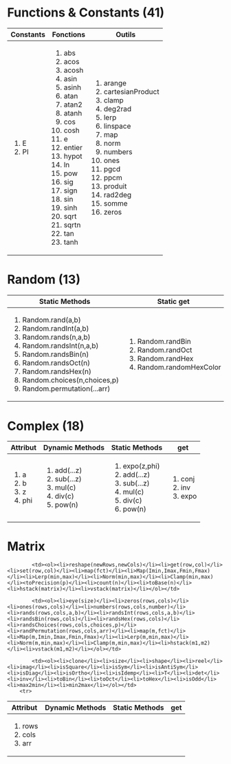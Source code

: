 [//]: # (['abs','acos','acosh','asin','asinh','atan','atan2','atanh','cos','cosh','e','entier','hypot','ln','pow','sig','sign','sin','sinh','sqrt','sqrtn','tan','tanh'])
[//]: # (['arange', 'cartesianProduct', 'clamp', 'deg2rad', 'lerp', 'linspace', 'map', 'norm', 'numbers', 'ones', 'pgcd', 'ppcm', 'produit', 'rad2deg', 'somme', 'zeros'])
# Functions & Constants (41)
<table>
    <thead>
        <tr>
            <th>Constants</th>
            <th>Fonctions</th>
            <th>Outils</th>
        </tr>
    </thead>
    <tr>
        <td>
            <ol>
                <li><span>E</span></li>
                <li><span>PI</span></li>
            </ol>
        </td>
        <td>
            <ol>
                <li><span>abs</span></li>
                <li><span>acos</span></li>
                <li><span>acosh</span></li>
                <li><span>asin</span></li>
                <li><span>asinh</span></li>
                <li><span>atan</span></li>
                <li><span>atan2</span></li>
                <li><span>atanh</span></li>
                <li><span>cos</span></li>
                <li><span>cosh</span></li>
                <li><span>e</span></li>
                <li><span>entier</span></li>
                <li><span>hypot</span></li>
                <li><span>ln</span></li>
                <li><span>pow</span></li>
                <li><span>sig</span></li>
                <li><span>sign</span></li>
                <li><span>sin</span></li>
                <li><span>sinh</span></li>
                <li><span>sqrt</span></li>
                <li><span>sqrtn</span></li>
                <li><span>tan</span></li>
                <li><span>tanh</span></li>
            </ol>
        </td>
        <td>
            <ol>
                <li><span>arange</span></li>
                <li><span>cartesianProduct</span></li>
                <li><span>clamp</span></li>
                <li><span>deg2rad</span></li>
                <li><span>lerp</span></li>
                <li><span>linspace</span></li>
                <li><span>map</span></li>
                <li><span>norm</span></li>
                <li><span>numbers</span></li>
                <li><span>ones</span></li>
                <li><span>pgcd</span></li>
                <li><span>ppcm</span></li>
                <li><span>produit</span></li>
                <li><span>rad2deg</span></li>
                <li><span>somme</span></li>
                <li><span>zeros</span></li>
            </ol>
        </td>
    </tr>
</table>

# Random (13)
 <table>
    <thead>
        <tr>
            <th>Static Methods</th>
            <th>Static get</th>
        </tr>
        </thead>
        <tr>
            <td><ol><li>Random.rand(a,b)</li><li>Random.randInt(a,b)</li><li>Random.rands(n,a,b)</li><li>Random.randsInt(n,a,b)</li><li>Random.randsBin(n)</li><li>Random.randsOct(n)</li><li>Random.randsHex(n)</li><li>Random.choices(n,choices,p)</li><li>Random.permutation(...arr)</li></ol></td>
            <td><ol><li>Random.randBin</li><li>Random.randOct</li><li>Random.randHex</li><li>Random.randomHexColor</li></ol></td>
        <tr> 
</table>

# Complex (18)
 <table>
    <thead>
        <tr>
            <th>Attribut</th>
            <th>Dynamic Methods</th>
            <th>Static Methods</th>
            <th>get</th>
        </tr>
        </thead>
        <tr>
            <td><ol><li>a</li><li>b</li><li>z</li><li>phi</li></ol></td>
            <td><ol><li>add(...z)</li><li>sub(...z)</li><li>mul(c)</li><li>div(c)</li><li>pow(n)</li></ol></td>
            <td><ol><li>expo(z,phi)</li><li>add(...z)</li><li>sub(...z)</li><li>mul(c)</li><li>div(c)</li><li>pow(n)</li></ol></td>
            <td><ol><li>conj</li><li>inv</li><li>expo</li></ol></td>
        <tr>
</table>

# Matrix
 <table>
    <thead>
        <tr>
            <th>Attribut</th>
            <th>Dynamic Methods</th>
            <th>Static Methods</th>
            <th>get</th>
        </tr>
        </thead>
        <tr>
            <td><ol><li>rows</li><li>cols</li><li>arr</li></ol></td>
            
            <td><ol><li>reshape(newRows,newCols)</li><li>get(row,col)</li><li>set(row,col)</li><li>map(fct)</li><li>Map(Imin,Imax,Fmin,Fmax)</li><li>Lerp(min,max)</li><li>Norm(min,max)</li><li>Clamp(min,max)</li><toPrecision(p)</li><li>count(n)</li><li>toBase(n)</li><li>hstack(matrix)</li><li>vstack(matrix)</li></ol></td>
            
            <td><ol><li>eye(size)</li><li>zeros(rows,cols)</li><li>ones(rows,cols)</li><li>numbers(rows,cols,number)</li><li>rands(rows,cols,a,b)</li><li>randsInt(rows,cols,a,b)</li><li>randsBin(rows,cols)</li><li>randsHex(rows,cols)</li><li>randsChoices(rows,cols,choices,p)</li><li>randPermutation(rows,cols,arr)</li><li>map(m,fct)</li><li>Map(m,Imin,Imax,Fmin,Fmax)</li><li>Lerp(m,min,max)</li><li>Norm(m,min,max)</li><li>Clamp(m,min,max)</li><li>hstack(m1,m2)</li><li>vstack(m1,m2)</li></ol></td>
            
            <td><ol><li>clone</li><li>size</li><li>shape</li><li>reel</li><li>imag</li><li>isSquare</li><li>isSym</li><li>isAntiSym</li><li>isDiag</li><li>isOrtho</li><li>isIdemp</li><li>T</li><li>det</li><li>inv</li><li>toBin</li><li>toOct</li><li>toHex</li><li>isOdd</li><li>max2min</li><li>min2max</li></ol></td>
        <tr>
</table>
